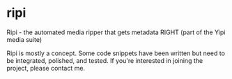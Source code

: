 # ripi
Ripi - the automated media ripper that gets metadata RIGHT (part of the Yipi media suite)

Ripi is mostly a concept. Some code snippets have been written but need to be integrated, polished, and tested. If you're interested in joining the project, please contact me.
